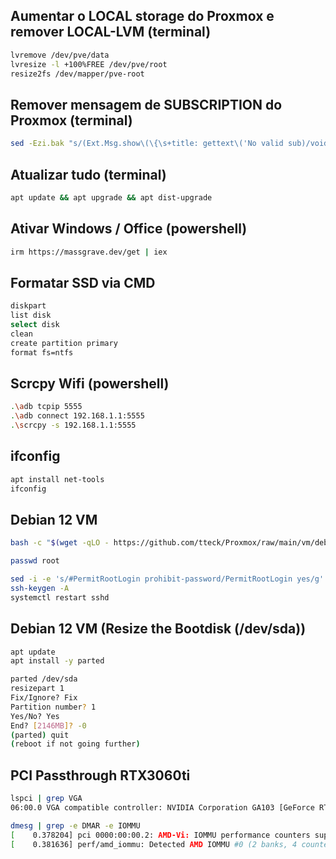 ## Aumentar o LOCAL storage do Proxmox e remover LOCAL-LVM (terminal)

```bash
lvremove /dev/pve/data
lvresize -l +100%FREE /dev/pve/root
resize2fs /dev/mapper/pve-root
```

## Remover mensagem de SUBSCRIPTION do Proxmox (terminal)

```bash
sed -Ezi.bak "s/(Ext.Msg.show\(\{\s+title: gettext\('No valid sub)/void\(\{ \/\/\1/g" /usr/share/javascript/proxmox-widget-toolkit/proxmoxlib.js && systemctl restart pveproxy.service
```

## Atualizar tudo (terminal)

```bash
apt update && apt upgrade && apt dist-upgrade
```

## Ativar Windows / Office (powershell)

```bash
irm https://massgrave.dev/get | iex
```

## Formatar SSD via CMD

```bash
diskpart
list disk
select disk
clean
create partition primary
format fs=ntfs
```

## Scrcpy Wifi (powershell)

```bash
.\adb tcpip 5555
.\adb connect 192.168.1.1:5555
.\scrcpy -s 192.168.1.1:5555
```

## ifconfig

```bash
apt install net-tools
ifconfig
```

## Debian 12 VM

```bash
bash -c "$(wget -qLO - https://github.com/tteck/Proxmox/raw/main/vm/debian-vm.sh)"

passwd root

sed -i -e 's/#PermitRootLogin prohibit-password/PermitRootLogin yes/g' -e 's/^PasswordAuthentication.*/PasswordAuthentication yes/' /etc/ssh/sshd_config
ssh-keygen -A
systemctl restart sshd
```

## Debian 12 VM (Resize the Bootdisk (/dev/sda))

```bash
apt update
apt install -y parted

parted /dev/sda
resizepart 1
Fix/Ignore? Fix
Partition number? 1
Yes/No? Yes
End? [2146MB]? -0
(parted) quit
(reboot if not going further)
```

## PCI Passthrough RTX3060ti

```bash
lspci | grep VGA
06:00.0 VGA compatible controller: NVIDIA Corporation GA103 [GeForce RTX 3060 Ti] (rev a1)

dmesg | grep -e DMAR -e IOMMU
[    0.378204] pci 0000:00:00.2: AMD-Vi: IOMMU performance counters supported
[    0.381636] perf/amd_iommu: Detected AMD IOMMU #0 (2 banks, 4 counters/bank).



```
